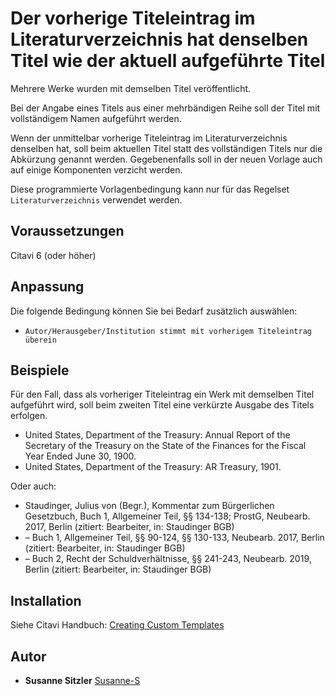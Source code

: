 # Der vorherige Titeleintrag im Literaturverzeichnis hat denselben Titel wie der aktuell aufgeführte Titel

Mehrere Werke wurden mit demselben Titel veröffentlicht.

Bei der Angabe eines Titels aus einer mehrbändigen Reihe soll der Titel mit vollständigem Namen aufgeführt werden. 

Wenn der unmittelbar vorherige Titeleintrag im Literaturverzeichnis denselben hat, soll beim aktuellen Titel statt des vollständigen Titels nur die Abkürzung genannt werden. Gegebenenfalls soll in der neuen Vorlage auch auf einige Komponenten verzicht werden.

Diese programmierte Vorlagenbedingung kann nur für das Regelset `Literaturverzeichnis` verwendet werden.

## Voraussetzungen
Citavi 6 (oder höher)

## Anpassung

Die folgende Bedingung können Sie bei Bedarf zusätzlich auswählen:
- `Autor/Herausgeber/Institution stimmt mit vorherigem Titeleintrag überein`

## Beispiele

Für den Fall, dass als vorheriger Titeleintrag ein Werk mit demselben Titel aufgeführt wird, soll beim zweiten Titel eine verkürzte Ausgabe des Titels erfolgen.

- United States, Department of the Treasury: Annual Report of the Secretary of the Treasury on the State of the Finances for the Fiscal Year Ended June 30, 1900.
- United States, Department of the Treasury: AR Treasury, 1901.

Oder auch:

- Staudinger, Julius von (Begr.), Kommentar zum Bürgerlichen Gesetzbuch, Buch 1, Allgemeiner Teil, §§ 134-138; ProstG, Neubearb. 2017, Berlin (zitiert: Bearbeiter, in: Staudinger BGB)
- – Buch 1, Allgemeiner Teil, §§ 90-124, §§ 130-133, Neubearb. 2017, Berlin (zitiert: Bearbeiter, in: Staudinger BGB)
- – Buch 2, Recht der Schuldverhältnisse, §§ 241-243, Neubearb. 2019, Berlin (zitiert: Bearbeiter, in: Staudinger BGB)

## Installation
Siehe Citavi Handbuch: [Creating Custom Templates](http://www.citavi.com/creating_custom_templates)

## Autor

* **Susanne Sitzler** [Susanne-S](https://github.com/Susanne-S)
